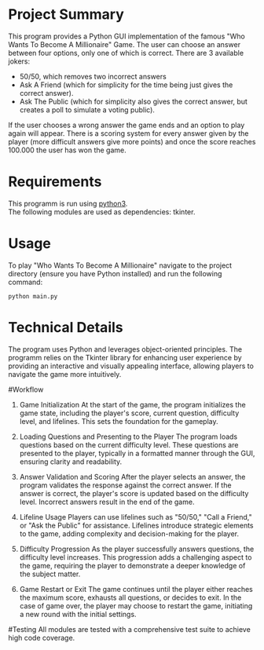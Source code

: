 # Project Summary
This program provides a Python GUI implementation of the famous "Who Wants To Become A Millionaire" Game. The user can choose an answer between four options, only one of which is correct. 
There are 3 available jokers:
- 50/50, which removes two incorrect answers
- Ask A Friend (which for simplicity for the time being just gives the correct answer).
- Ask The Public (which for simplicity also gives the correct answer, but creates a poll to simulate a voting public).

If the user chooses a wrong answer the game ends and an option to play again will appear.
There is a scoring system for every answer given by the player (more difficult answers give more points) and once the score reaches 100.000 the user has won the game.

# Requirements
This programm is run using [python3](https://www.python.org/).  
The following modules are used as dependencies: tkinter.

# Usage
To play "Who Wants To Become A Millionaire" navigate to the project directory (ensure you have Python installed) and run the following command:
```
python main.py 
```

# Technical Details
The program uses Python and leverages object-oriented principles. The programm relies on the Tkinter library for enhancing user experience by providing an interactive and visually appealing interface, allowing players to navigate the game more intuitively.

#Workflow
1. Game Initialization
At the start of the game, the program initializes the game state, including the player's score, current question, difficulty level, and lifelines. This sets the foundation for the gameplay.

2. Loading Questions and Presenting to the Player
The program loads questions based on the current difficulty level. These questions are presented to the player, typically in a formatted manner through the GUI, ensuring clarity and readability.

3. Answer Validation and Scoring
After the player selects an answer, the program validates the response against the correct answer. If the answer is correct, the player's score is updated based on the difficulty level. Incorrect answers result in the end of the game.

4. Lifeline Usage
Players can use lifelines such as "50/50," "Call a Friend," or "Ask the Public" for assistance. Lifelines introduce strategic elements to the game, adding complexity and decision-making for the player.

5. Difficulty Progression
As the player successfully answers questions, the difficulty level increases. This progression adds a challenging aspect to the game, requiring the player to demonstrate a deeper knowledge of the subject matter.

6. Game Restart or Exit
The game continues until the player either reaches the maximum score, exhausts all questions, or decides to exit. In the case of game over, the player may choose to restart the game, initiating a new round with the initial settings.

#Testing
All modules are tested with a comprehensive test suite to achieve high code coverage.
